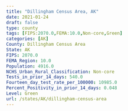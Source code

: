 ```yaml
---
title: "Dillingham Census Area, AK"
date: 2021-01-24
draft: false
type: county
tags: [FIPS:2070.0,FEMA:10.0,Non-core,Green]
categories: [AK]
County: Dillingham Census Area
State: AK
FIPS: 2070.0
FEMA_Region: 10.0
Population: 4916.0
NCHS_Urban_Rural_Classification: Non-core
Tests_in_prior_14_days: 540.0
Fourteen_day_test_rate_per_100000: 10985.0
Percent_Positivity_in_prior_14_days: 0.048
Level: Green
url: /states/AK/dillingham-census-area
---
```



